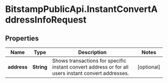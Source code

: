 # BitstampPublicApi.InstantConvertAddressInfoRequest

## Properties

Name | Type | Description | Notes
------------ | ------------- | ------------- | -------------
**address** | **String** | Shows transactions for specific instant convert address or for all users instant convert addresses. | [optional] 


